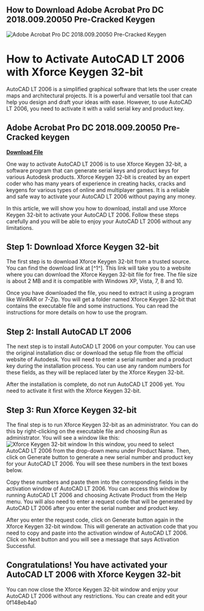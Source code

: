 ## How to Download Adobe Acrobat Pro DC 2018.009.20050 Pre-Cracked Keygen

 
![Adobe Acrobat Pro DC 2018.009.20050 Pre-Cracked Keygen](https://uploads.documents.cimpress.io/v1/uploads/253e4b29-a311-41ed-9b47-be5564b7c12f~110/original?tenant=vbu-digital)

 
# How to Activate AutoCAD LT 2006 with Xforce Keygen 32-bit
 
AutoCAD LT 2006 is a simplified graphical software that lets the user create maps and architectural projects. It is a powerful and versatile tool that can help you design and draft your ideas with ease. However, to use AutoCAD LT 2006, you need to activate it with a valid serial key and product key.
 
## Adobe Acrobat Pro DC 2018.009.20050 Pre-Cracked keygen


[**Download File**](https://www.google.com/url?q=https%3A%2F%2Fbltlly.com%2F2tKab4&sa=D&sntz=1&usg=AOvVaw0-FaZrUXlgFNoF3Xuqwz7i)

 
One way to activate AutoCAD LT 2006 is to use Xforce Keygen 32-bit, a software program that can generate serial keys and product keys for various Autodesk products. Xforce Keygen 32-bit is created by an expert coder who has many years of experience in creating hacks, cracks and keygens for various types of online and multiplayer games. It is a reliable and safe way to activate your AutoCAD LT 2006 without paying any money.
 
In this article, we will show you how to download, install and use Xforce Keygen 32-bit to activate your AutoCAD LT 2006. Follow these steps carefully and you will be able to enjoy your AutoCAD LT 2006 without any limitations.
 
## Step 1: Download Xforce Keygen 32-bit
 
The first step is to download Xforce Keygen 32-bit from a trusted source. You can find the download link at [^1^]. This link will take you to a website where you can download the Xforce Keygen 32-bit file for free. The file size is about 2 MB and it is compatible with Windows XP, Vista, 7, 8 and 10.
 
Once you have downloaded the file, you need to extract it using a program like WinRAR or 7-Zip. You will get a folder named Xforce Keygen 32-bit that contains the executable file and some instructions. You can read the instructions for more details on how to use the program.
 
## Step 2: Install AutoCAD LT 2006
 
The next step is to install AutoCAD LT 2006 on your computer. You can use the original installation disc or download the setup file from the official website of Autodesk. You will need to enter a serial number and a product key during the installation process. You can use any random numbers for these fields, as they will be replaced later by the Xforce Keygen 32-bit.
 
After the installation is complete, do not run AutoCAD LT 2006 yet. You need to activate it first with the Xforce Keygen 32-bit.
 
## Step 3: Run Xforce Keygen 32-bit
 
The final step is to run Xforce Keygen 32-bit as an administrator. You can do this by right-clicking on the executable file and choosing Run as administrator. You will see a window like this:
 ![Xforce Keygen 32-bit window](https://i.imgur.com/9Z0QvZt.png) 
In this window, you need to select AutoCAD LT 2006 from the drop-down menu under Product Name. Then, click on Generate button to generate a new serial number and product key for your AutoCAD LT 2006. You will see these numbers in the text boxes below.
 
Copy these numbers and paste them into the corresponding fields in the activation window of AutoCAD LT 2006. You can access this window by running AutoCAD LT 2006 and choosing Activate Product from the Help menu. You will also need to enter a request code that will be generated by AutoCAD LT 2006 after you enter the serial number and product key.
 
After you enter the request code, click on Generate button again in the Xforce Keygen 32-bit window. This will generate an activation code that you need to copy and paste into the activation window of AutoCAD LT 2006. Click on Next button and you will see a message that says Activation Successful.
 
## Congratulations! You have activated your AutoCAD LT 2006 with Xforce Keygen 32-bit
 
You can now close the Xforce Keygen 32-bit window and enjoy your AutoCAD LT 2006 without any restrictions. You can create and edit your
 0f148eb4a0
